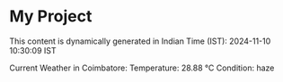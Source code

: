 # My Project

This content is dynamically generated in Indian Time (IST): 2024-11-10 10:30:09 IST


Current Weather in Coimbatore:
Temperature: 28.88 °C
Condition: haze

